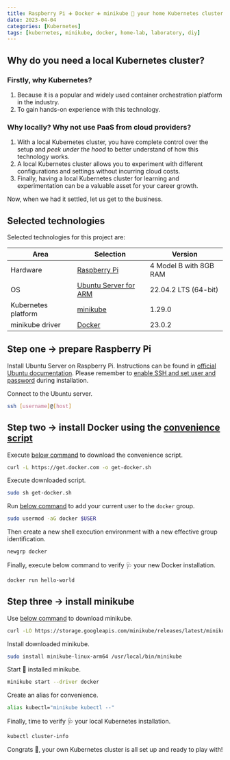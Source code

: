 ```yaml
---
title: Raspberry Pi ➕ Docker ➕ minikube 🟰 your home Kubernetes cluster ⚗️
date: 2023-04-04
categories: [Kubernetes]
tags: [kubernetes, minikube, docker, home-lab, laboratory, diy]
---
```


## Why do you need a local Kubernetes cluster?

### Firstly, why Kubernetes?

1. Because it is a popular and widely used container orchestration platform in the industry.
2. To gain hands-on experience with this technology.

### Why locally? Why not use PaaS from cloud providers?

1. With a local Kubernetes cluster, you have complete control over the setup and _peek under the hood_ to better understand of how this technology works.
2. A local Kubernetes cluster allows you to experiment with different configurations and settings without incurring cloud costs.
3. Finally, having a local Kubernetes cluster for learning and experimentation can be a valuable asset for your career growth.

Now, when we had it settled, let us get to the business.

## Selected technologies

Selected technologies for this project are:

| Area                | Selection                       | Version                |
| ------------------- | ------------------------------- | ---------------------- |
| Hardware            | [Raspberry Pi][RASP]            | 4 Model B with 8GB RAM |
| OS                  | [Ubuntu Server for ARM][UBUNTU] | 22.04.2 LTS (64-bit)   |
| Kubernetes platform | [minikube][MINIKUBE]            | 1.29.0                 |
| minikube driver     | [Docker][DOCKER]                | 23.0.2                 |

## Step one → prepare Raspberry Pi

Install Ubuntu Server on Raspberry Pi. Instructions can be found in [official Ubuntu documentation][UBU-ON-RASP]. Please remember to [enable SSH and set user and password][UBU-ON-RASP-ADV] during installation.

Connect to the Ubuntu server.

```bash
ssh [username]@[host]
```

## Step two → install Docker using the [convenience script][DOCKER-INST]

Execute [below command][ES-CURL-DOCK] to download the convenience script.

```bash
curl -L https://get.docker.com -o get-docker.sh
```

Execute downloaded script.

```bash
sudo sh get-docker.sh
```

Run [below command][ES-SU-UM-DOCK] to add your current user to the `docker` group.

```bash
sudo usermod -aG docker $USER
```

Then create a new shell execution environment with a new effective group identification.

```bash
newgrp docker
```

Finally, execute below command to verify 🩺 your new Docker installation.

```bash
docker run hello-world
```

## Step three → install minikube

Use [below command][ES-CURL-MINI] to download minikube.

```bash
curl -LO https://storage.googleapis.com/minikube/releases/latest/minikube-linux-arm64
```

Install downloaded minikube.

```bash
sudo install minikube-linux-arm64 /usr/local/bin/minikube
```

Start 🚀 installed minikube.

```bash
minikube start --driver docker
```

Create an alias for convenience.

```bash
alias kubectl="minikube kubectl --"
```

Finally, time to verify 🩺 your local Kubernetes installation.

```bash
kubectl cluster-info
```

Congrats 🎉, your own Kubernetes cluster is all set up and ready to play with!

[RASP]: https://www.raspberrypi.com/products/raspberry-pi-4-model-b/?variant=raspberry-pi-4-model-b-8gb
[UBUNTU]: https://ubuntu.com/download/server/arm
[MINIKUBE]: https://minikube.sigs.k8s.io/docs/start/
[DOCKER]: https://docs.docker.com/get-started/
[UBU-ON-RASP]: https://ubuntu.com/tutorials/how-to-install-ubuntu-on-your-raspberry-pi
[UBU-ON-RASP-ADV]: https://ubuntu.com/tutorials/how-to-install-ubuntu-on-your-raspberry-pi#3-using-advanced-options
[DOCKER-INST]: https://docs.docker.com/engine/install/ubuntu/#install-using-the-convenience-script
[HELM-INST]: https://helm.sh/docs/intro/install/
[ES-CURL-DOCK]: https://explainshell.com/explain?cmd=curl+-L+https%3A%2F%2Fget.docker.com+-o+get-docker.sh
[ES-SU-UM-DOCK]: https://explainshell.com/explain?cmd=sudo+usermod+-aG+docker+%24USER
[ES-CURL-MINI]: https://explainshell.com/explain?cmd=curl+-LO+https%3A%2F%2Fstorage.googleapis.com%2Fminikube%2Freleases%2Flatest%2Fminikube-linux-arm64
